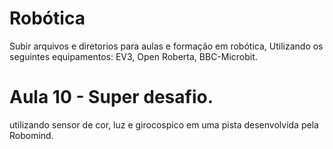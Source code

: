 # Robótica
 Subir arquivos e diretorios para aulas e formação em robótica,
 Utilizando os seguintes equipamentos: EV3, Open Roberta, BBC-Microbit.

# Aula 10 - Super desafio.
 utilizando sensor de cor, luz e  girocospico em uma pista desenvolvida pela Robomind.
